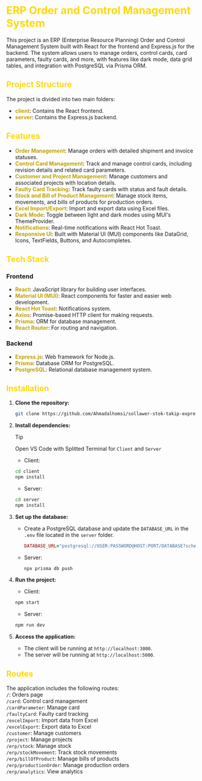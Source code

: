 # <span style="color: #ffd800 ">ERP Order and Control Management System</span>

This project is an ERP (Enterprise Resource Planning) Order and Control Management System built with React for the frontend and Express.js for the backend. The system allows users to manage orders, control cards, card parameters, faulty cards, and more, with features like dark mode, data grid tables, and integration with PostgreSQL via Prisma ORM.

## <span style="color: #ffd800 ">Project Structure</span>

The project is divided into two main folders:

- **<span style="color: #BEA200 ">client</span>**: Contains the React frontend.
- **<span style="color: #BEA200 ">server</span>**: Contains the Express.js backend.

## <span style="color: #ffd800 ">Features</span>

- **<span style="color: #BEA200 ">Order Management</span>**: Manage orders with detailed shipment and invoice statuses.
- **<span style="color: #BEA200 ">Control Card Management</span>**: Track and manage control cards, including revision details and related card parameters.
- **<span style="color: #BEA200 ">Customer and Project Management</span>**: Manage customers and associated projects with location details.
- **<span style="color: #BEA200 ">Faulty Card Tracking</span>**: Track faulty cards with status and fault details.
- **<span style="color: #BEA200 ">Stock and Bill of Product Management</span>**: Manage stock items, movements, and bills of products for production orders.
- **<span style="color: #BEA200 ">Excel Import/Export</span>**: Import and export data using Excel files.
- **<span style="color: #BEA200 ">Dark Mode</span>**: Toggle between light and dark modes using MUI's ThemeProvider.
- **<span style="color: #BEA200 ">Notifications</span>**: Real-time notifications with React Hot Toast.
- **<span style="color: #BEA200 ">Responsive UI</span>**: Built with Material UI (MUI) components like DataGrid, Icons, TextFields, Buttons, and Autocompletes.

## <span style="color: #ffd800 ">Tech Stack</span>

### Frontend
- **<span style="color: #BEA200 ">React</span>**: JavaScript library for building user interfaces.
- **<span style="color: #BEA200 ">Material UI (MUI)</span>**: React components for faster and easier web development.
- **<span style="color: #BEA200 ">React Hot Toast</span>**: Notifications system.
- **<span style="color: #BEA200 ">Axios</span>**: Promise-based HTTP client for making requests.
- **<span style="color: #BEA200 ">Prisma</span>**: ORM for database management.
- **<span style="color: #BEA200 ">React Router</span>**: For routing and navigation.

### Backend
- **<span style="color: #BEA200 ">Express.js</span>**: Web framework for Node.js.
- **<span style="color: #BEA200 ">Prisma</span>**: Database ORM for PostgreSQL.
- **<span style="color: #BEA200 ">PostgreSQL</span>**: Relational database management system.

## <span style="color: #ffd800 ">Installation</span>

1. **Clone the repository:**
   ```bash
   git clone https://github.com/Ahmadalhomsi/sollawer-stok-takip-express.git
   ```

2. **Install dependencies:**

    > [!TIP]
    > Open VS Code with Splitted Terminal for `Client` and `Server`
   * Client:
    ```sh
    cd client
    npm install
    ```

    * Server:
    ```sh
    cd server
    npm install
    ```
    
3. **Set up the database:**
    * Create a PostgreSQL database and update the `DATABASE_URL` in the `.env` file located in  the `server` folder.  

        ```ruby
        DATABASE_URL="postgresql://USER:PASSWORD@HOST:PORT/DATABASE?schema=SCHEMA"
        ```

    * Server:
        ```sh
        npx prisma db push
        ```
  

4. **Run the project:**

    * Client:
    ```sh
    npm start
    ```

    * Server:
    ```sh
    npm run dev
    ```

5. **Access the application:**
   * The client will be running at `http://localhost:3000`.
   * The server will be running at `http://localhost:5000`.
  
## <span style="color: #ffd800 ">Routes</span>
The application includes the following routes:  
`/`: Orders page  
`/card`: Control card management  
`/cardParameter`: Manage card   
`/faultyCard`: Faulty card tracking  
`/excelImport`: Import data from Excel  
`/excelExport`: Export data to Excel  
`/customer`: Manage customers  
`/project`: Manage projects  
`/erp/stock`: Manage stock  
`/erp/stockMovement`: Track stock movements  
`/erp/billOfProduct`: Manage bills of products  
`/erp/productionOrder`: Manage production orders  
`/erp/analytics`: View analytics  
